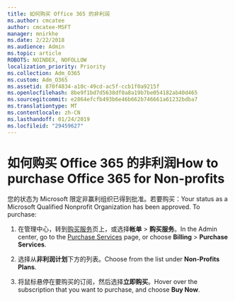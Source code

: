 ```yaml
---
title: 如何购买 Office 365 的非利润
ms.author: cmcatee
author: cmcatee-MSFT
manager: mnirkhe
ms.date: 2/22/2018
ms.audience: Admin
ms.topic: article
ROBOTS: NOINDEX, NOFOLLOW
localization_priority: Priority
ms.collection: Adm_O365
ms.custom: Adm_O365
ms.assetid: 870f4834-a10c-49cd-ac5f-ccb1f0a9215f
ms.openlocfilehash: 8be9f1bd7d5638df0a8a19b7be054182ab40d465
ms.sourcegitcommit: e2864efcfb493b6e46b662b746661a61232bdba7
ms.translationtype: MT
ms.contentlocale: zh-CN
ms.lasthandoff: 01/24/2019
ms.locfileid: "29459627"
---
```

# <a name="how-to-purchase-office-365-for-non-profits"></a><span data-ttu-id="bfbfb-102">如何购买 Office 365 的非利润</span><span class="sxs-lookup"><span data-stu-id="bfbfb-102">How to purchase Office 365 for Non-profits</span></span>

<span data-ttu-id="bfbfb-p101">您的状态为 Microsoft 限定非赢利组织已得到批准。若要购买：</span><span class="sxs-lookup"><span data-stu-id="bfbfb-p101">Your status as a Microsoft Qualified Nonprofit Organization has been approved. To purchase:</span></span>
  
1. <span data-ttu-id="bfbfb-105">在管理中心，转到[购买服务](https://go.microsoft.com/fwlink/p/?linkid=868433)页上，或选择**帐单** \> **购买服务**。</span><span class="sxs-lookup"><span data-stu-id="bfbfb-105">In the Admin center, go to the [Purchase Services](https://go.microsoft.com/fwlink/p/?linkid=868433) page, or choose **Billing** \> **Purchase Services**.</span></span>
    
2. <span data-ttu-id="bfbfb-106">选择从**非利润计划**下方的列表。</span><span class="sxs-lookup"><span data-stu-id="bfbfb-106">Choose from the list under **Non-Profits Plans**.</span></span>
    
3. <span data-ttu-id="bfbfb-107">将鼠标悬停在要购买的订阅，然后选择**立即购买**。</span><span class="sxs-lookup"><span data-stu-id="bfbfb-107">Hover over the subscription that you want to purchase, and choose **Buy Now**.</span></span>
    

